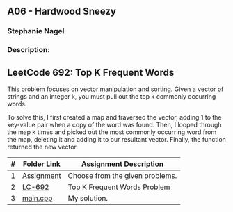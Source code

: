 ## A06 - Hardwood Sneezy
### Stephanie Nagel
### Description:

## LeetCode 692: Top K Frequent Words

This problem focuses on vector manipulation and sorting. Given a vector of strings and an integer k, you must pull out the top k commonly occurring words.

To solve this, I first created a map and traversed the vector, adding 1 to the key-value pair when a copy of the word was found. Then, I looped through the map k times and picked out the most commonly occurring word from the map, deleting it and adding it to our resultant vector. Finally, the function returned the new vector.


|  #  | Folder Link | Assignment Description |
| :-: | ----------- | ---------------------- |
| 1  |  [Assignment](https://github.com/rugbyprof/4883-Programming_Techniques/tree/master/Assignments/A06)     |   Choose from the given problems.    |
| 2 | [LC-692](https://leetcode.com/problems/top-k-frequent-words/)  | Top K Frequent Words Problem  |
| 3 | [main.cpp]()  | My solution.  |